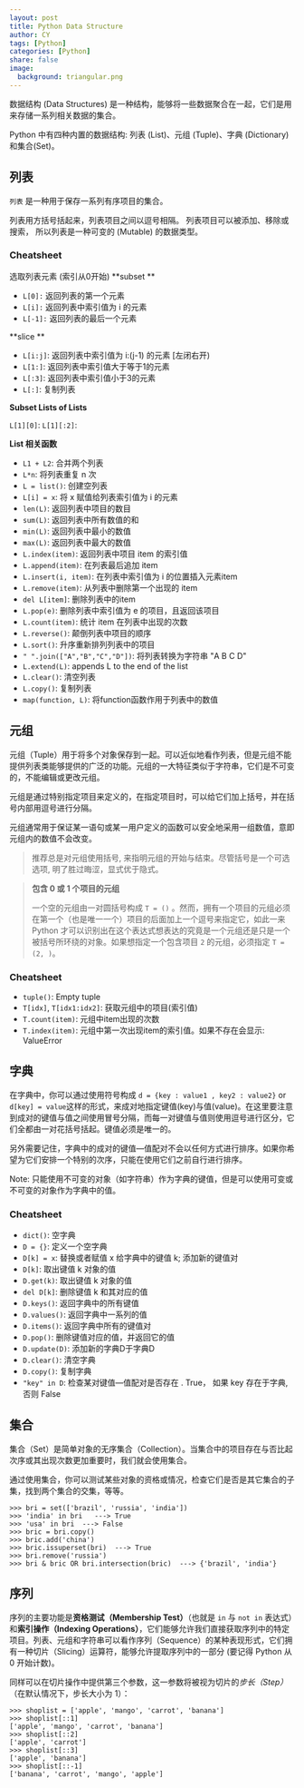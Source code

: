 ```yaml
---
layout: post
title: Python Data Structure
author: CY
tags: [Python]
categories: [Python]
share: false
image:
  background: triangular.png
---
```




数据结构 (Data Structures) 是一种结构，能够将一些数据聚合在一起，它们是用来存储一系列相关数据的集合。

Python 中有四种内置的数据结构:  列表 (List)、元组 (Tuple)、字典 (Dictionary) 和集合(Set)。



## 列表

`列表` 是一种用于保存一系列有序项目的集合。         

列表用方括号括起来，列表项目之间以逗号相隔。 列表项目可以被添加、移除或搜索， 所以列表是一种可变的 (Mutable) 的数据类型。

### Cheatsheet

选取列表元素 (索引从0开始)
**subset **                        

- `L[0]:` 返回列表的第一个元素
- `L[i]:` 返回列表中索引值为 i 的元素
- `L[-1]:` 返回列表的最后一个元素

**slice **                           

- `L[i:j]`: 返回列表中索引值为 i:(j-1) 的元素 [左闭右开)
- `L[1:]`: 返回列表中索引值大于等于1的元素
- `L[:3]`: 返回列表中索引值小于3的元素
- `L[:]`: 复制列表

**Subset Lists of Lists**              

`L[1][0]`: 
`L[1][:2]`: 

**List 相关函数**                

- `L1 + L2`: 合并两个列表
- `L*n`: 将列表重复 n 次
- `L = list()`: 创建空列表
- `L[i] = x`: 将 x 赋值给列表索引值为 i 的元素
- `len(L)`: 返回列表中项目的数目 
- `sum(L)`: 返回列表中所有数值的和
- `min(L)`: 返回列表中最小的数值
- `max(L)`: 返回列表中最大的数值
- `L.index(item)`: 返回列表中项目 item 的索引值
- `L.append(item)`: 在列表最后追加 item
- `L.insert(i, item)`: 在列表中索引值为 i 的位置插入元素item
- `L.remove(item)`: 从列表中删除第一个出现的 item
- `del L[item]`: 删除列表中的item
- `L.pop(e)`: 删除列表中索引值为 e 的项目，且返回该项目
- `L.count(item)`: 统计 item 在列表中出现的次数
- `L.reverse()`: 颠倒列表中项目的顺序
- `L.sort()`: 升序重新排列列表中的项目
- `" ".join(["A","B","C","D"])`: 将列表转换为字符串 "A B C D"
- `L.extend(L)`: appends L to the end of the list
- `L.clear()`: 清空列表
- `L.copy()`:  复制列表
- `map(function, L)`:  将function函数作用于列表中的数值




## 元组

元组（Tuple）用于将多个对象保存到一起。可以近似地看作列表，但是元组不能提供列表类能够提供的广泛的功能。元组的一大特征类似于字符串，它们是不可变的，不能编辑或更改元组。

元组是通过特别指定项目来定义的，在指定项目时，可以给它们加上括号，并在括号内部用逗号进行分隔。

元组通常用于保证某一语句或某一用户定义的函数可以安全地采用一组数值，意即元组内的数值不会改变。

> 推荐总是对元组使用括号, 来指明元组的开始与结束。尽管括号是一个可选选项, 明了胜过晦涩，显式优于隐式。

> **包含 0 或 1 个项目的元组**
>
> 一个空的元组由一对圆括号构成 `T = ()` 。然而，拥有一个项目的元组必须在第一个（也是唯一一个）项目的后面加上一个逗号来指定它，如此一来 Python 才可以识别出在这个表达式想表达的究竟是一个元组还是只是一个被括号所环绕的对象。如果想指定一个包含项目 `2` 的元组，必须指定 `T = (2, )`。



### Cheatsheet 

* `tuple()`:   Empty tuple                                               
* `T[idx]`, `T[idx1:idx2]`: 获取元组中的项目(索引值)                            
* `T.count(item)`: 元组中item出现的次数                            
* `T.index(item)`: 元组中第一次出现item的索引值。如果不存在会显示: ValueError                                     



## 字典

在字典中，你可以通过使用符号构成 `d = {key : value1 , key2 : value2}` or `d[key] = value`这样的形式，来成对地指定键值(key)与值(value)。在这里要注意到成对的键值与值之间使用冒号分隔，而每一对键值与值则使用逗号进行区分，它们全都由一对花括号括起。键值必须是唯一的。              

另外需要记住，字典中的成对的键值—值配对不会以任何方式进行排序。如果你希望为它们安排一个特别的次序，只能在使用它们之前自行进行排序。                                             

Note: 只能使用不可变的对象（如字符串）作为字典的键值，但是可以使用可变或不可变的对象作为字典中的值。                         



### Cheatsheet

* `dict()`: 空字典
* `D = {}`: 定义一个空字典
* `D[k] = x`: 替换或者赋值 x 给字典中的键值 k; 添加新的键值对
* `D[k]`: 取出键值 k 对象的值
* `D.get(k)`: 取出键值 k 对象的值
* `del D[k]`: 删除键值 k 和其对应的值
* `D.keys()`: 返回字典中的所有键值
* `D.values()`: 返回字典中一系列的值
* `D.items()`: 返回字典中所有的键值对
* `D.pop()`: 删除键值对应的值，并返回它的值
* `D.update(D)`: 添加新的字典D于字典D
* `D.clear()`: 清空字典
* `D.copy()`: 复制字典
* `"key" in D`: 检查某对键值—值配对是否存在 . True， 如果 key 存在于字典, 否则 False



## 集合

集合（Set）是简单对象的无序集合（Collection）。当集合中的项目存在与否比起次序或其出现次数更加重要时，我们就会使用集合。

通过使用集合，你可以测试某些对象的资格或情况，检查它们是否是其它集合的子集，找到两个集合的交集，等等。

```
>>> bri = set(['brazil', 'russia', 'india'])
>>> 'india' in bri   ---> True
>>> 'usa' in bri  ---> False
>>> bric = bri.copy()
>>> bric.add('china')
>>> bric.issuperset(bri)  ---> True
>>> bri.remove('russia')
>>> bri & bric OR bri.intersection(bric)  ---> {'brazil', 'india'}
```



## 序列

序列的主要功能是**资格测试（Membership Test）**（也就是 `in` 与 `not in` 表达式）和**索引操作（Indexing Operations）**，它们能够允许我们直接获取序列中的特定项目。列表、元组和字符串可以看作序列（Sequence）的某种表现形式，它们拥有一种切片（Slicing）运算符，能够允许提取序列中的一部分 (要记得 Python 从 0 开始计数)。                      

同样可以在切片操作中提供第三个参数，这一参数将被视为切片的*步长（Step）*（在默认情况下，步长大小为 1）：

```
>>> shoplist = ['apple', 'mango', 'carrot', 'banana']
>>> shoplist[::1]
['apple', 'mango', 'carrot', 'banana']
>>> shoplist[::2]
['apple', 'carrot']
>>> shoplist[::3]
['apple', 'banana']
>>> shoplist[::-1]
['banana', 'carrot', 'mango', 'apple']
```

